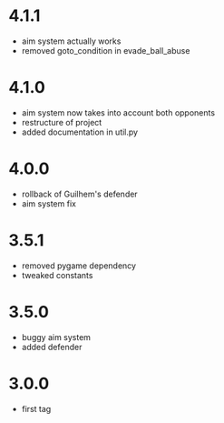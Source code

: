 # 4.1.1
- aim system actually works
- removed goto_condition in evade_ball_abuse

# 4.1.0
- aim system now takes into account both opponents
- restructure of project
- added documentation in util.py

# 4.0.0
- rollback of Guilhem's defender
- aim system fix

# 3.5.1
- removed pygame dependency
- tweaked constants

# 3.5.0
- buggy aim system
- added defender

# 3.0.0
- first tag